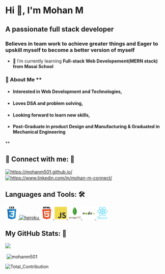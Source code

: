 
<h1 align="left">Hi 👋,   I'm Mohan M</h1>
<h2 align="left">A passionate full stack developer </h2>
<h3>Believes in team work to achieve greater things and Eager to upskill myself to become a better version of myself</h3>


-   🌱 I’m currently learning **Full-stack Web Developement(MERN stack) from Masai School**

<h3>💬 About Me ** </h3>
<ul>
 <li><h4>Interested in Web Development and Technologies,</h4></li>
 <li><h4>Loves DSA and problem solving,</h4></li> 
 <li><h4>Looking forward to learn new skills,</h4></li>
 <li><h4>Post-Graduate in product Design and Manufacturing & Graduated in Mechanical Engineering</h4></li>
</ul>
 **



<h2 align="left">🤝 Connect with me: 🔗</h2>
<p align="left">
<a href="https://dev.to/https://mohanm501.github.io/" target="blank"><img align="center" src="https://img.shields.io/badge/my_portfolio-000?style=for-the-badge&logo=ko-fi&logoColor=white" alt="https://mohanm501.github.io/" height="50" width="140" /></a>
<a href="www.linkedin.com/in/mohan-m-connect/" target="blank"><img align="center" src="https://img.shields.io/badge/linkedin-0A66C2?style=for-the-badge&logo=linkedin&logoColor=white" alt="https://www.linkedin.com/in/mohan-m-connect/" height="50" width="140" /></a>
</p>


<h2 align="left">Languages and Tools: 🛠 </h2>
<p align="left"> <a href="https://www.w3schools.com/css/" target="_blank" rel="noreferrer"> <img src="https://raw.githubusercontent.com/devicons/devicon/master/icons/css3/css3-original-wordmark.svg" alt="css3" width="40" height="40"/> </a> <a href="https://heroku.com" target="_blank" rel="noreferrer"> <img src="https://www.vectorlogo.zone/logos/heroku/heroku-icon.svg" alt="heroku" width="40" height="40"/> </a> <a href="https://www.w3.org/html/" target="_blank" rel="noreferrer"> <img src="https://raw.githubusercontent.com/devicons/devicon/master/icons/html5/html5-original-wordmark.svg" alt="html5" width="40" height="40"/> </a> <a href="https://developer.mozilla.org/en-US/docs/Web/JavaScript" target="_blank" rel="noreferrer"> <img src="https://raw.githubusercontent.com/devicons/devicon/master/icons/javascript/javascript-original.svg" alt="javascript" width="40" height="40"/> </a> <a href="https://www.mongodb.com/" target="_blank" rel="noreferrer"> <img src="https://raw.githubusercontent.com/devicons/devicon/master/icons/mongodb/mongodb-original-wordmark.svg" alt="mongodb" width="40" height="40"/> </a> <a href="https://nodejs.org" target="_blank" rel="noreferrer"> <img src="https://raw.githubusercontent.com/devicons/devicon/master/icons/nodejs/nodejs-original-wordmark.svg" alt="nodejs" width="40" height="40"/> </a> <a href="https://reactjs.org/" target="_blank" rel="noreferrer"> <img src="https://raw.githubusercontent.com/devicons/devicon/master/icons/react/react-original-wordmark.svg" alt="react" width="40" height="40"/> </a> </p>



<h2>My GitHub Stats: 📝</h2>

<p><img src="https://github-readme-stats.vercel.app/api/top-langs/?username=MohanM501&theme=tokyonight"/></P>
<p>&nbsp;<img align="center" src="https://github-readme-stats.vercel.app/api?username=mohanm501&show_icons=true&locale=en&theme=tokyonight" alt="mohanm501" /></p>
<img src="https://github-readme-streak-stats.herokuapp.com/?user=MohanM501&theme=tokyonight&hide_border=true" alt="Total_Contribution"/>







